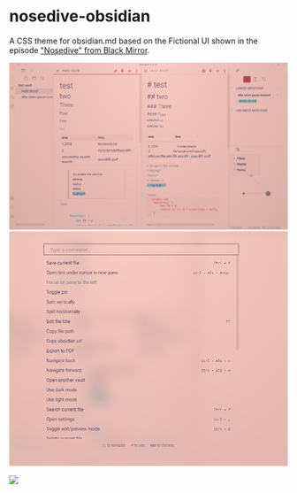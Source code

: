 # nosedive-obsidian
A CSS theme for obsidian.md based on the Fictional UI shown in the episode ["Nosedive" from Black Mirror](https://www.gemmagrace.co.uk/NOSEDIVE-2016).

![](./nosedive-screenshot.png)
![](./nosedive-screenshot-modal.png)

![](https://payload.cargocollective.com/1/9/308321/12042234/WEB_10_1920.jpg)
